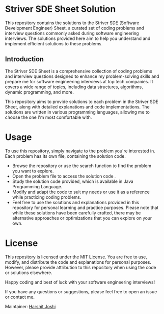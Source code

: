# Striver SDE Sheet Solution
This repository contains the solutions to the Striver SDE (Software Development Engineer) Sheet, a curated set of coding problems and interview questions commonly asked during software engineering interviews.
The solutions provided here aim to help you understand and implement efficient solutions to these problems.

## Introduction
The Striver SDE Sheet is a comprehensive collection of coding problems and interview questions designed to enhance my problem-solving skills and prepare me for software engineering interviews at top tech companies. It covers a wide range of topics, including data structures, algorithms, dynamic programming, and more.

This repository aims to provide solutions to each problem in the Striver SDE Sheet, along with detailed explanations and code implementations. The solutions are written in various programming languages, allowing me to choose the one I'm most comfortable with.

# Usage
To use this repository, simply navigate to the problem you're interested in. Each problem has its own file, containing the solution code.

- Browse the repository or use the search function to find the problem you want to explore.
- Open the problem file to access the solution code .
- Study the solution code provided, which is available in Java Programming Language.
- Modify and adapt the code to suit my needs or use it as a reference while practicing coding problems.
- Feel free to use the solutions and explanations provided in this repository for personal learning and practice purposes. Please note that while these solutions have been carefully crafted, there may be alternative approaches or optimizations that you can explore on your own.

# License
This repository is licensed under the MIT License. You are free to use, modify, and distribute the code and explanations for personal purposes. However, please provide attribution to this repository when using the code or solutions elsewhere.

Happy coding and best of luck with your software engineering interviews!

If you have any questions or suggestions, please feel free to open an issue or contact me.

Maintainer: [Harshit Joshi](https://github.com/Harshit-3905)
